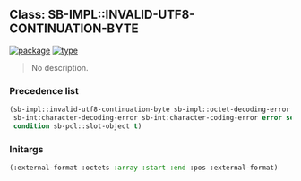 ## Class: SB-IMPL::INVALID-UTF8-CONTINUATION-BYTE
[![package](https://img.shields.io/badge/Package-SB--IMPL-5f9ea0.svg?style=social&colorA=999999)](../) [![type](https://img.shields.io/badge/Type-Class-5f9ea0.svg?style=social&colorA=999999)](../#class) 

> No description.

### Precedence list
```cl
(sb-impl::invalid-utf8-continuation-byte sb-impl::octet-decoding-error
 sb-int:character-decoding-error sb-int:character-coding-error error serious-condition
 condition sb-pcl::slot-object t)
```
### Initargs
```cl
(:external-format :octets :array :start :end :pos :external-format)
```
